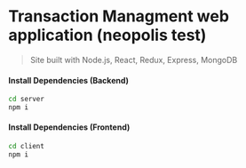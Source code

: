 # Transaction Managment web application (neopolis test)
> Site built with Node.js, React, Redux, Express, MongoDB

#### Install Dependencies (Backend)
```sh
cd server
npm i
```

#### Install Dependencies (Frontend)
```sh
cd client
npm i
```